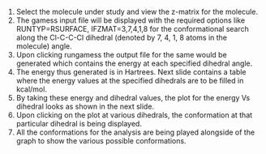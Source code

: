 1. Select the molecule under study and view the z-matrix for the molecule.
2. The gamess input file will be displayed with the required options like RUNTYP=RSURFACE, IFZMAT=3,7,4,1,8 for the conformational search along the Cl-C-C-Cl dihedral (denoted by 7, 4, 1, 8 atoms in the molecule) angle.
3. Upon clicking rungamess the output file for the same would be generated which contains the energy at each specified dihedral angle.
4. The energy thus generated is in Hartrees. Next slide contains a table where the energy values at the specified dihedrals are to be filled in kcal/mol.
5. By taking these energy and dihedral values, the plot for the energy Vs dihedral looks as shown in the next slide.
6. Upon clicking on the plot at various dihedrals, the conformation at that particular dihedral is being displayed.
7. All the conformations for the analysis are being played alongside of the graph to show the various possible conformations.
